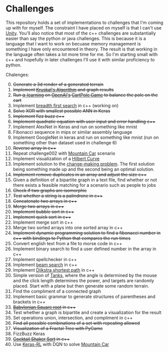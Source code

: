 # Challenges 

This repository holds a set of implementations to challenges that I'm coming up with for myself. The constraint I have placed on myself is that I can't use [Unity](https://unity3d.com/). You'll also notice that most of the c++ challenges are substantially easier than say the python or java challenges. This is because it is a language that I want to work on becuase memory management is something I have only encountered in theory. The result is that working in the language often takes a lot more time for me. So I'm starting small with c++ and hopefully in later challenges I'll use it with similar proficiency to python.

Chalenges:

0. <s>Generate a 3d render of a generated terrain</s>
1. <s>Implement [Kruskal's Algorithm](https://en.wikipedia.org/wiki/Kruskal%27s_algorithm) and graph results</s>
2. <s>Run [q-learning](https://en.wikipedia.org/wiki/Q-learning) on [OpenAI's](https://openai.com/) [CartPole Game](https://gym.openai.com/envs/CartPole-v0/) to balance the pole on the cart</s>
3. Implement [breadth first search](https://en.wikipedia.org/wiki/Breadth-first_search) in c++ (working on)
4. <s>Solve XOR with smallest possible ANN in Keras</s>
5. <s>Implement fizz buzz c++</s>
6. <s>Implement quadratic equation with user input and error handling c++</s>
7. Implement AlexNet in Keras and run on something like mnist
8. Fibonacci sequence in mips or similar assembly language
9. Implement GoogleNet in keras and run on something like mnist (run on something other than dataset used in challenge 6)
10. <s>Reverse array in c++</s>
11. Repeat challenge002 with [Mountain Car](https://gym.openai.com/envs/MountainCar-v0/) scenario
12. Implement visualization of a [Hilbert Curve](https://en.wikipedia.org/wiki/Hilbert_curve)
13. Implement solution to the [change-making problem](https://en.wikipedia.org/wiki/Change-making_problem). The first solution being something made up and the second being an optimal solution.
14. <s>Implement remove duplicates in an array and adjust the size c++</s>
15. Given a definition of a bipartite graph in a text file, find whether or not there exists a feasible matching for a scenario such as people to jobs
16. <s>Check if two graphs are isomorphic</s>
17. <s>Test whether a string is a palindrone in c++</s>
18. <s>Concatenate two arrays in c++</s>
19. <s>Merge two arrays in c++</s>
20. <s>Implement bubble sort in c++</s>
21. <s>Implement quick sort in c++</s>
22. Implement merge sort in c++
23. Merge two sorted arrays into one sorted array in c++ 
24. <s>Implement dynamic programming solution to find a fibonacci number in c++ with bindings to Python that compares the run times</s>
25. Convert english text from a file to morse code in c++
26. Implement binary search to find a user defined number in the array in c++
27. Implement spellchecker in c++
28. Implement [beam search](https://en.wikipedia.org/wiki/Beam_search) in c++
29. Implement [Dijkstra shortest path](https://en.wikipedia.org/wiki/Dijkstra%27s_algorithm) in c++ 
30. Simple version of [Tanks](https://static.giantbomb.com/uploads/original/0/81/268997-pockettanks.jpg), where the angle is determined by the mouse and the click length determines the power, and targets are randomly placed. Start with a plane but then generate some random terrain.
31. Find the compliment of a connected graph
32. Implement basic grammar to generate structures of parentheses and brackets in c++
33. <s>[Babylonian Square root](https://en.wikipedia.org/wiki/Methods_of_computing_square_roots#Babylonian_method) in c++</s>
34. Test whether a graph is bipartite and create a visualization for the result
35. Set operations union, intersection, and compliment in c++
36. <s>Find all possible combinations of a set with repeating allowed</s>
37. <s>Visualization of a Fractal Tree with PyGame</s>
38. FizzBuzz Keras
39. <s>[Cocktail Shaker Sort](https://en.wikipedia.org/wiki/Cocktail_shaker_sort) in c++</s>
40. Use [Keras-RL](https://github.com/keras-rl/keras-rl) with DQN to solve [Mountain Car](https://gym.openai.com/envs/MountainCar-v0/) 
